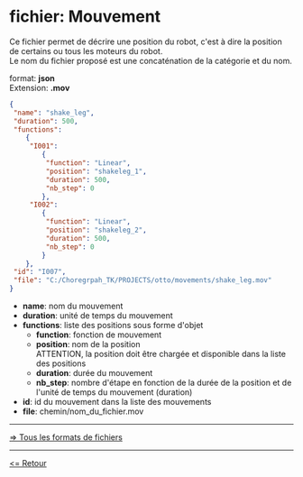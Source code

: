 # fichier: Mouvement

Ce fichier permet de décrire une position du robot, c'est à dire la position de certains ou tous les moteurs du robot.  
Le nom du fichier proposé est une concaténation de la catégorie et du nom.  

format: **json**  
Extension: **.mov**  

```json
{
 "name": "shake_leg",
 "duration": 500,
 "functions": 
    {
     "I001":
        {
         "function": "Linear",
         "position": "shakeleg_1",
         "duration": 500,
         "nb_step": 0
        },
     "I002":
        {
         "function": "Linear",
         "position": "shakeleg_2",
         "duration": 500,
         "nb_step": 0
        }
    },
 "id": "I007",
 "file": "C:/Choregrpah_TK/PROJECTS/otto/movements/shake_leg.mov"
}
```

* **name**: nom du mouvement
* **duration**: unité de temps du mouvement
* **functions**: liste des positions sous forme d'objet
  * **function**: fonction de mouvement
  * **position**: nom de la position  
  ATTENTION, la position doit être chargée et disponible dans la liste des positions
  * **duration**: durée du mouvement
  * **nb_step**: nombre d'étape en fonction de la durée de la position et de l'unité de temps du mouvement (duration)
* **id**: id du mouvement dans la liste des mouvements
* **file**: chemin/nom_du_fichier.mov

---

[=> Tous les formats de fichiers](../file_format_fr.md)

---

[<= Retour](../../README_fr.md#file-format)
